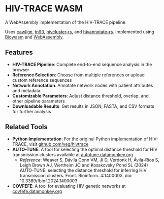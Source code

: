 # HIV-TRACE WASM
A WebAssembly implementation of the HIV-TRACE pipeline. 

Uses [cawlign](https://github.com/veg/cawlign/), [tn93](https://github.com/veg/tn93), [hivcluster-rs](https://github.com/veg/hivcluster-rs), and [hivannotate-rs](https://github.com/veg/hivannotate-rs). Implemented using [Biowasm](https://biowasm.com/) and [WebAssembly](https://webassembly.org/).

## Features

- **HIV-TRACE Pipeline**: Complete end-to-end sequence analysis in the browser
- **Reference Selection**: Choose from multiple references or upload custom reference sequences
- **Network Annotation**: Annotate network nodes with patient attributes and metadata
- **Customizable Parameters**: Adjust distance threshold, overlap, and other pipeline parameters
- **Downloadable Results**: Get results in JSON, FASTA, and CSV formats for further analysis

## Related Tools

- **Python Implementation**: For the original Python implementation of HIV-TRACE, visit [github.com/veg/hivtrace](https://github.com/veg/hivtrace)
- **AUTO-TUNE**: A tool for selecting the optimal distance threshold for HIV transmission clusters available at [autotune.datamonkey.org](https://autotune.datamonkey.org)
  - *Reference*: Weaver S, Dávila Conn VM, Ji D, Verdonk H, Ávila-Ríos S, Leigh Brown AJ, Wertheim JO and Kosakovsky Pond SL (2024) AUTO-TUNE: selecting the distance threshold for inferring HIV transmission clusters. Front. Bioinform. 4:1400003. doi: 10.3389/fbinf.2024.1400003
- **COVFEFE**: A tool for evaluating HIV genetic networks at [covfefe.datamonkey.org](https://covfefe.datamonkey.org)
